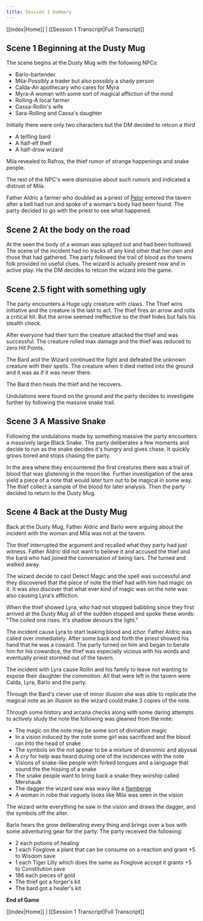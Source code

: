 ```yaml
---
title: Session 1 Summary
---
```

[[index|Home]] | [[Session 1 Transcript|Full Transcript]]

## Scene 1 Beginning at the Dusty Mug
The scene begins at the Dusty Mug with the following NPCs:
- Barlo-bartender
- Mila-Possibly a trader but also possibly a shady person
- Calda-An apothecary who cares for Myra
- Myra-A woman with some sort of magical affliction of the mind
- Rolling-A local farmer
- Cassa-Rollin's wife
- Sara-Rolling and Cassa's daughter

Initially there were only two characters but the DM decided to retcon a third
- A teifling bard
- A half-elf theif
- A half-drow wizard

Mila revealed to Rafros, the thief rumor of strange happenings and snake people.

The rest of the NPC's were dismissive about such rumors and indicated a distrust of Mila.

Father Aldric a farmer who doubled as a priest of  [Pelor](https://www.thievesguild.cc/gods/god?godid=18) entered the tavern after a bell had run and spoke of a woman's body had been found. The party decided to go with the priest to see what happened.

## Scene 2 At the body on the road

At the seen the body of a woman was splayed out and had been hollowed. The scene of the incident had no tracks of any kind other that her own and those that had gathered. The party followed the trail of blood as the towns folk provided no useful clues. The wizard is actually present now and in active play. He the DM decides to retcon the wizard into the game.

## Scene 2.5 fight with something ugly
The party encounters a Huge ugly creature with claws. The Thief wins initiative and the creature is the last to act. The thief fires an arrow and rolls a critical hit. But the arrow seemed ineffective so the thief hides but fails his stealth check.

After everyone had their turn the creature attacked the thief and was successful. The creature rolled max damage and the thief was reduced to zero Hit Points.

The Bard and the Wizard continued the fight and defeated the unknown creature with their spells. The creature when it died melted into the ground and it was as if it was never there.

The Bard then heals the thief and he recovers.

Undulations were found on the ground and the party decides to investigate further by following the  massive snake trail.

## Scene 3 A Massive Snake

Following the undulations made by something massive the party encounters a massively large Black Snake. The party deliberates a few moments and decide to run as the snake decides it's hungry and gives chase. It quickly grows bored and stops chasing the party.

In the area where they encountered the first creatures there was a trail of blood that was glistening in the moon like. Further investigation of the area yield a piece of a note that would later turn out to be magical in some way. The thief collect a sample of the blood for later analysis.  Then the party decided to return to the Dusty Mug.

## Scene 4 Back at the Dusty Mug
Back at the Dusty Mug, Father Aldric and Barlo were arguing about the incident with the woman and Mila was not at the tavern. 

The thief interrupted the argument and recalled what they party had just witness. Father Aldric did not want to believe it and accused the thief and the bard who had joined the conversation of being liars. The turned and walked away.

The wizard decide to cast Detect Magic and the spell was successful and they discovered that the piece of note the thief had with him had magic on it. It was also discover that what ever kind of magic was on the note was also causing Lyra's affliction.

When the thief showed Lyra, who had not stopped babbling since they first arrived at the Dusty Mug all of the sudden stopped and spoke these words:
"The coiled one rises. It's shadow devours the light."

The incident cause Lyra to start leaking blood and ichor.  Father Aldric was called over immediately. After some back and forth the priest showed his hand that he was a coward. The party turned on him and began to berate him for his cowardice, the thief was especially vicious with his words and eventually priest stormed out of the tavern.

The incident with Lyra cause Rollin and his family to leave not wanting to expose their daughter the commotion. All that were left in the tavern were Calda, Lyra, Barlo and the party.

Through the Bard's clever use of minor illusion she was able to replicate the magical note as an illusion so the wizard could make 3 copies of the note.

Through some history and arcana checks along with some daring attempts to actively study the note the following was gleaned from the note:
- The magic on the note may be some sort of divination magic
- In a vision induced by the note some girl was sacrificed and the blood ran into the head of snake
- The symbols on the not appear to be a mixture of dranonnic and abyssal
- A cry for help was heard during one of the incidences with the note
- Visions of snake-like people with forked tongues and a language that sound the the hissing of a snake
- The snake people want to bring back a snake they worship called Mershaulk
- The dagger the wizard saw was wavy like a [flamberge](https://en.wikipedia.org/wiki/Flamberge)
- A woman in robe that vaguely looks like Mila was seen in the vision

The wizard write everything he saw in the vision and draws the dagger, and the symbols off the alter.

Barlo hears the grow deliberating every thing and brings over a box with some adventuring gear for the party. The party received the following:
- 2 each potions of healing
- 1 each Foxglove a plant that can be consume on a reaction and grant +5 to Wisdom save
- 1 each Tiger Lilly which does the same as Foxglove accept it grants +5 to Constitution save
- 186 each pieces of gold
- The thief got a forger's kit
- The bard got a healer's kit

**End of Game**

[[index|Home]] | [[Session 1 Transcript|Full Transcript]]
